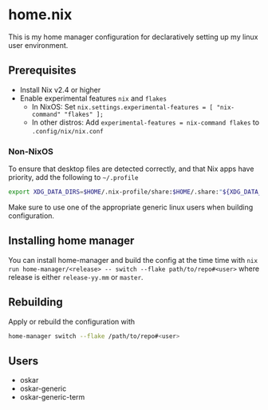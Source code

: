 # home.nix

This is my home manager configuration for declaratively setting up my linux user
environment.

## Prerequisites

- Install Nix v2.4 or higher
- Enable experimental features `nix` and `flakes`
  - In NixOS: Set
    `nix.settings.experimental-features = [ "nix-command" "flakes" ];`
  - In other distros: Add `experimental-features = nix-command flakes` to
    `.config/nix/nix.conf`

### Non-NixOS

To ensure that desktop files are detected correctly, and that Nix apps have
priority, add the following to `~/.profile`

```sh
export XDG_DATA_DIRS=$HOME/.nix-profile/share:$HOME/.share:"${XDG_DATA_DIRS:-/usr/local/share/:/usr/share/}"
```

Make sure to use one of the appropriate generic linux users when building
configuration.

## Installing home manager

You can install home-manager and build the config at the time time with
`nix run home-manager/<release> -- switch --flake path/to/repo#<user>` where
release is either `release-yy.mm` or `master`.

## Rebuilding

Apply or rebuild the configuration with

```sh
home-manager switch --flake /path/to/repo#<user>
```

## Users

- oskar
- oskar-generic
- oskar-generic-term
